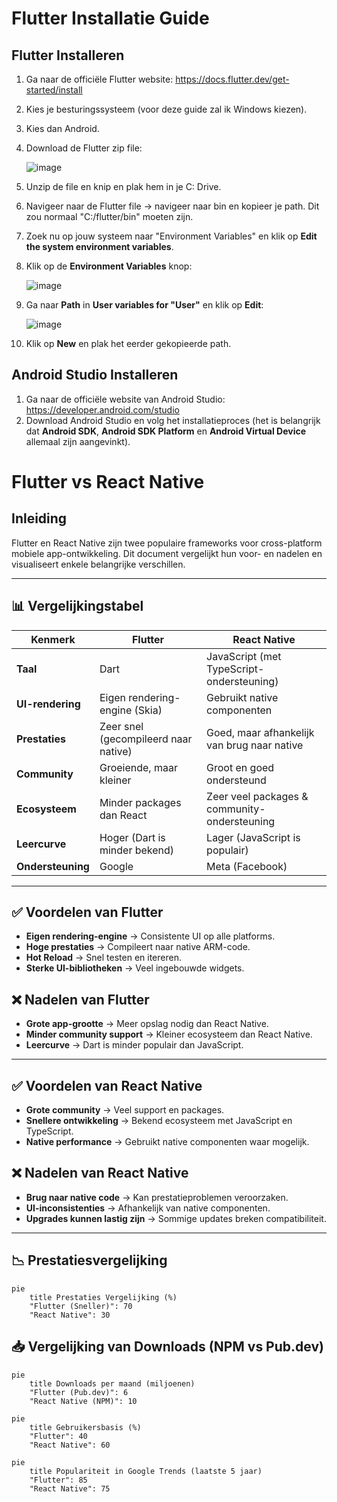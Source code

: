 # Flutter Installatie Guide

## Flutter Installeren

1. Ga naar de officiële Flutter website: https://docs.flutter.dev/get-started/install
2. Kies je besturingssysteem (voor deze guide zal ik Windows kiezen).
3. Kies dan Android.
4. Download de Flutter zip file:

   ![image](https://github.com/user-attachments/assets/04a25f70-e840-4691-8322-1800384fba8c)

5. Unzip de file en knip en plak hem in je C: Drive.
6. Navigeer naar de Flutter file -> navigeer naar bin en kopieer je path. Dit zou normaal "C:/flutter/bin" moeten zijn.
7. Zoek nu op jouw systeem naar "Environment Variables" en klik op **Edit the system environment variables**.
8. Klik op de **Environment Variables** knop:

   ![image](https://github.com/user-attachments/assets/1f84087a-64d3-45d3-ac17-3a05726e962a)

9. Ga naar **Path** in **User variables for "User"** en klik op **Edit**:

   ![image](https://github.com/user-attachments/assets/59dbfc56-e992-4cdd-8c72-933d29474fd5)

10. Klik op **New** en plak het eerder gekopieerde path.

## Android Studio Installeren

1. Ga naar de officiële website van Android Studio: https://developer.android.com/studio
2. Download Android Studio en volg het installatieproces (het is belangrijk dat **Android SDK**, **Android SDK Platform** en **Android Virtual Device** allemaal zijn aangevinkt).



# Flutter vs React Native

## Inleiding

Flutter en React Native zijn twee populaire frameworks voor cross-platform mobiele app-ontwikkeling. Dit document vergelijkt hun voor- en nadelen en visualiseert enkele belangrijke verschillen.

---

## 📊 Vergelijkingstabel

| Kenmerk                 | Flutter                              | React Native                                 |
| ----------------------- | ------------------------------------ | -------------------------------------------- |
| **Taal**          | Dart                                 | JavaScript (met TypeScript-ondersteuning)    |
| **UI-rendering**  | Eigen rendering-engine (Skia)        | Gebruikt native componenten                  |
| **Prestaties**    | Zeer snel (gecompileerd naar native) | Goed, maar afhankelijk van brug naar native  |
| **Community**     | Groeiende, maar kleiner              | Groot en goed ondersteund                    |
| **Ecosysteem**    | Minder packages dan React            | Zeer veel packages & community-ondersteuning |
| **Leercurve**     | Hoger (Dart is minder bekend)        | Lager (JavaScript is populair)               |
| **Ondersteuning** | Google                               | Meta (Facebook)                              |

---

## ✅ Voordelen van Flutter

- **Eigen rendering-engine** → Consistente UI op alle platforms.
- **Hoge prestaties** → Compileert naar native ARM-code.
- **Hot Reload** → Snel testen en itereren.
- **Sterke UI-bibliotheken** → Veel ingebouwde widgets.

## ❌ Nadelen van Flutter

- **Grote app-grootte** → Meer opslag nodig dan React Native.
- **Minder community support** → Kleiner ecosysteem dan React Native.
- **Leercurve** → Dart is minder populair dan JavaScript.

---

## ✅ Voordelen van React Native

- **Grote community** → Veel support en packages.
- **Snellere ontwikkeling** → Bekend ecosysteem met JavaScript en TypeScript.
- **Native performance** → Gebruikt native componenten waar mogelijk.

## ❌ Nadelen van React Native

- **Brug naar native code** → Kan prestatieproblemen veroorzaken.
- **UI-inconsistenties** → Afhankelijk van native componenten.
- **Upgrades kunnen lastig zijn** → Sommige updates breken compatibiliteit.

---

## 📉 Prestatiesvergelijking

```mermaid
pie
    title Prestaties Vergelijking (%)
    "Flutter (Sneller)": 70
    "React Native": 30
```


## 📥 Vergelijking van Downloads (NPM vs Pub.dev)

```mermaid
pie
    title Downloads per maand (miljoenen)
    "Flutter (Pub.dev)": 6
    "React Native (NPM)": 10
```



```mermaid
pie
    title Gebruikersbasis (%)
    "Flutter": 40
    "React Native": 60
```


```mermaid
pie
    title Populariteit in Google Trends (laatste 5 jaar)
    "Flutter": 85
    "React Native": 75
```

